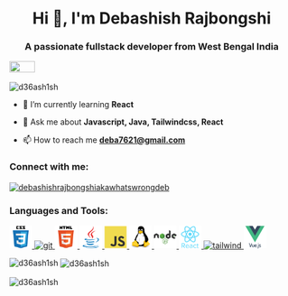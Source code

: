 
<h1 align="center">Hi 👋, I'm Debashish Rajbongshi</h1>
<h3 align="center">A passionate fullstack developer from West Bengal India</h3>
<img src="https://media1.giphy.com/media/v1.Y2lkPTc5MGI3NjExczA2ZG9iY3Vwa2pocjVhdnp2c3h1NWxlMjU5bWFvdTJrZm1rd3h2YyZlcD12MV9pbnRlcm5hbF9naWZfYnlfaWQmY3Q9Zw/KWscyl3Uo9eCGRdWvN/giphy.gif"  width="30%" height="30%"/>

<p align="left"> <img src="https://komarev.com/ghpvc/?username=d36ash1sh&label=Profile%20views&color=0e75b6&style=flat" alt="d36ash1sh" /> </p>



- 🌱 I’m currently learning **React**

- 💬 Ask me about **Javascript, Java, Tailwindcss, React**

- 📫 How to reach me **deba7621@gmail.com**

<h3 align="left">Connect with me:</h3>
<p align="left">
<a href="https://linkedin.com/in/debashishrajbongshiakawhatswrongdeb" target="blank"><img align="center" src="https://raw.githubusercontent.com/rahuldkjain/github-profile-readme-generator/master/src/images/icons/Social/linked-in-alt.svg" alt="debashishrajbongshiakawhatswrongdeb" height="30" width="40" /></a>
</p>

<h3 align="left">Languages and Tools:</h3>
<p align="left"> <a href="https://www.w3schools.com/css/" target="_blank" rel="noreferrer"> <img src="https://raw.githubusercontent.com/devicons/devicon/master/icons/css3/css3-original-wordmark.svg" alt="css3" width="40" height="40"/> </a> <a href="https://git-scm.com/" target="_blank" rel="noreferrer"> <img src="https://www.vectorlogo.zone/logos/git-scm/git-scm-icon.svg" alt="git" width="40" height="40"/> </a> <a href="https://www.w3.org/html/" target="_blank" rel="noreferrer"> <img src="https://raw.githubusercontent.com/devicons/devicon/master/icons/html5/html5-original-wordmark.svg" alt="html5" width="40" height="40"/> </a> <a href="https://www.java.com" target="_blank" rel="noreferrer"> <img src="https://raw.githubusercontent.com/devicons/devicon/master/icons/java/java-original.svg" alt="java" width="40" height="40"/> </a> <a href="https://developer.mozilla.org/en-US/docs/Web/JavaScript" target="_blank" rel="noreferrer"> <img src="https://raw.githubusercontent.com/devicons/devicon/master/icons/javascript/javascript-original.svg" alt="javascript" width="40" height="40"/> </a> <a href="https://www.linux.org/" target="_blank" rel="noreferrer"> <img src="https://raw.githubusercontent.com/devicons/devicon/master/icons/linux/linux-original.svg" alt="linux" width="40" height="40"/> </a> <a href="https://nodejs.org" target="_blank" rel="noreferrer"> <img src="https://raw.githubusercontent.com/devicons/devicon/master/icons/nodejs/nodejs-original-wordmark.svg" alt="nodejs" width="40" height="40"/> </a> <a href="https://reactjs.org/" target="_blank" rel="noreferrer"> <img src="https://raw.githubusercontent.com/devicons/devicon/master/icons/react/react-original-wordmark.svg" alt="react" width="40" height="40"/> </a> <a href="https://tailwindcss.com/" target="_blank" rel="noreferrer"> <img src="https://www.vectorlogo.zone/logos/tailwindcss/tailwindcss-icon.svg" alt="tailwind" width="40" height="40"/> </a> <a href="https://vuejs.org/" target="_blank" rel="noreferrer"> <img src="https://raw.githubusercontent.com/devicons/devicon/master/icons/vuejs/vuejs-original-wordmark.svg" alt="vuejs" width="40" height="40"/> </a> </p>

<p><img align="left" src="https://github-readme-stats.vercel.app/api/top-langs?username=d36ash1sh&show_icons=true&locale=en&layout=compact" alt="d36ash1sh" /></p>

<p>&nbsp;<img align="center" src="https://github-readme-stats.vercel.app/api?username=d36ash1sh&show_icons=true&locale=en" alt="d36ash1sh" /></p>

<p><img align="center" src="https://github-readme-streak-stats.herokuapp.com/?user=d36ash1sh" alt="d36ash1sh" /></p>

<!--
**d36ash1sh/d36ash1sh** is a ✨ _special_ ✨ repository because its `README.md` (this file) appears on your GitHub profile.

Here are some ideas to get you started:

- 🔭 I’m currently working on ...
- 🌱 I’m currently learning ...
- 👯 I’m looking to collaborate on ...
- 🤔 I’m looking for help with ...
- 💬 Ask me about ...
- 📫 How to reach me: ...
- 😄 Pronouns: ...
- ⚡ Fun fact: ...
-->
